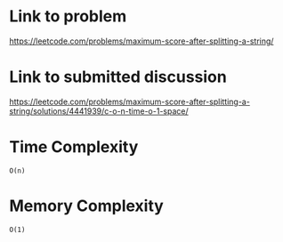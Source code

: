 # Link to problem
https://leetcode.com/problems/maximum-score-after-splitting-a-string/

# Link to submitted discussion
https://leetcode.com/problems/maximum-score-after-splitting-a-string/solutions/4441939/c-o-n-time-o-1-space/

# Time Complexity
`O(n)`

# Memory Complexity
`O(1)`
